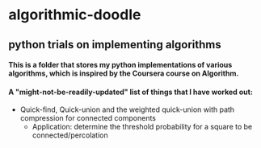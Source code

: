 # algorithmic-doodle
## python trials on implementing algorithms

#### This is a folder that stores my python implementations of various algorithms, which is inspired by the Coursera course on Algorithm.
#### A "might-not-be-readily-updated" list of things that I have worked out:
* Quick-find, Quick-union and the weighted quick-union with path compression for connected components 
  - Application: determine the threshold probability for a square to be connected/percolation
